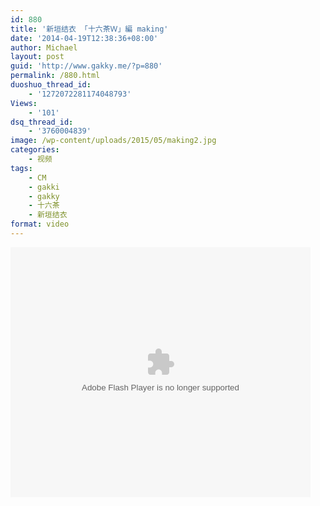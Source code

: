 ```yaml
---
id: 880
title: '新垣结衣 「十六茶Ｗ」編 making'
date: '2014-04-19T12:38:36+08:00'
author: Michael
layout: post
guid: 'http://www.gakky.me/?p=880'
permalink: /880.html
duoshuo_thread_id:
    - '1272072281174048793'
Views:
    - '101'
dsq_thread_id:
    - '3760004839'
image: /wp-content/uploads/2015/05/making2.jpg
categories:
    - 视频
tags:
    - CM
    - gakki
    - gakky
    - 十六茶
    - 新垣结衣
format: video
---
```


<embed align="middle" allowfullscreen="allowfullscreen" allowscriptaccess="always" height="400" quality="high" src="http://player.youku.com/player.php/sid/XNjk4OTk5MzEy/v.swf" type="application/x-shockwave-flash" width="480"></embed>